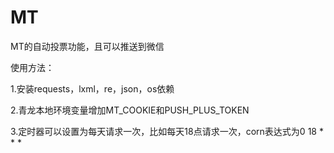 # MT
MT的自动投票功能，且可以推送到微信

使用方法：

1.安装requests，lxml，re，json，os依赖

2.青龙本地环境变量增加MT_COOKIE和PUSH_PLUS_TOKEN

3.定时器可以设置为每天请求一次，比如每天18点请求一次，corn表达式为0 18 * * *
